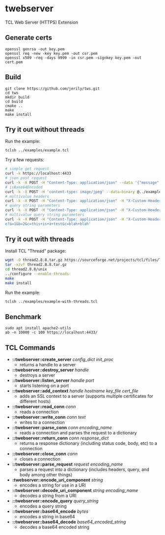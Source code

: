 # twebserver

TCL Web Server (HTTPS) Extension

## Generate certs
```
openssl genrsa -out key.pem
openssl req -new -key key.pem -out csr.pem
openssl x509 -req -days 9999 -in csr.pem -signkey key.pem -out cert.pem
```

## Build
```
git clone https://github.com/jerily/tws.git
cd tws
mkdir build
cd build
cmake ..
make
make install
```

## Try it out without threads

Run the example:
```bash
tclsh ../examples/example.tcl
```

Try a few requests:
```bash
# simple get request
curl -k https://localhost:4433
# json post request
curl -k -X POST -H "Content-Type: application/json" --data '{"message": "hello world"}' https://localhost:4433
# isBase64Encoded
curl -k -X POST -H 'content-type: image/jpeg' --data-binary @../examples/Google_2015_logo.png https://localhost:4433
# multivalue headers
curl -k -X POST -H "Content-Type: application/json" -H "X-Custom-Header: asdf" -H "X-Custom-Header: qwerty" --data '{"message": "hello world"}' https://localhost:4433
# query string parameters
curl -k -X POST -H "Content-Type: application/json" -H "X-Custom-Header: this is a test" -H "X-Custom-Header: hello world" --data '{"message": "hello world"}' 'https://localhost:4433/example?a=1&b=2&c=this+is+a+test'
# multivalue query string parameters
curl -k -X POST -H "Content-Type: application/json" -H "X-Custom-Header: this is a test" -H "X-Custom-Header: hello world" --data '{"message": "hello world"}' 'https://localhost:4433/exampl
e?a=1&b=2&c=this+is+a+test&c=blah+blah'
```

## Try it out with threads

Install TCL "Thread" package:
```bash
wget -O thread2.8.8.tar.gz https://sourceforge.net/projects/tcl/files/Thread%20Extension/2.8.8/thread2.8.8.tar.gz/download
tar -xzvf thread2.8.8.tar.gz
cd thread2.8.8/unix
../configure --enable-threads
make
make install
```

Run the example:
```bash
tclsh ../examples/example-with-threads.tcl
```

## Benchmark
```
sudo apt install apache2-utils
ab -n 10000 -c 100 https://localhost:4433/
```

## TCL Commands

* **::twebserver::create_server** *config_dict* *init_proc*
    - returns a handle to a server
* **::twebserver::destroy_server** *handle*
    - destroys a server
* **::twebserver::listen_server** *handle* *port*
    - starts listening on a port
* **::twebserver::add_context** *handle* *hostname* *key_file* *cert_file*
    - adds an SSL context to a server (supports multiple certificates for different hosts)
* **::twebserver::read_conn** *conn*
    - reads a connection
* **::twebserver::write_conn** *conn* *text*
  - writes to a connection
* **::twebserver::parse_conn** *conn* *encoding_name*
    - reads a connection and parses the request to a dictionary
* **::twebserver::return_conn** *conn* *response_dict*
    - returns a response dictionary (including status code, body, etc) to a connection
* **::twebserver::close_conn** *conn*
    - closes a connection
* **::twebserver::parse_request** *request* *encoding_name*
    - parses a request into a dictionary (includes headers, query, and body among other things)
* **:twebserver::encode_uri_component** *string*
    - encodes a string for use in a URI
* **::twebserver::decode_uri_component** *string* *encoding_name*
    - decodes a string from a URI
* **::twebserver::encode_query** *query_string*
    - encodes a query string
* **::twebserver::base64_encode** *bytes*
    - encodes a string in base64
* **::twebserver::base64_decode** *base64_encoded_string*
    - decodes a base64 encoded string
